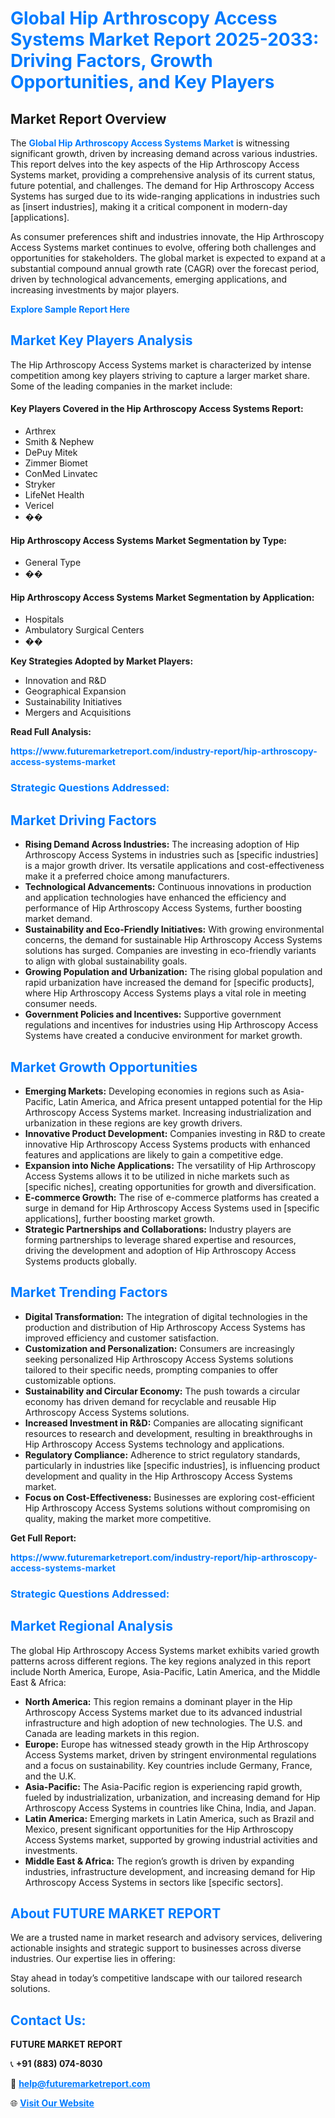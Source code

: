 <h1 style="color: #007BFF;">Global Hip Arthroscopy Access Systems Market Report 2025-2033: Driving Factors, Growth Opportunities, and Key Players</h1>

<section id="overview">
<h2>Market Report Overview</h2>
<p>The <a href="https://www.futuremarketreport.com/industry-report/hip-arthroscopy-access-systems-market" style="color: #007BFF; text-decoration: none;"><strong>Global Hip Arthroscopy Access Systems Market</strong></a> is witnessing significant growth, driven by increasing demand across various industries. This report delves into the key aspects of the Hip Arthroscopy Access Systems market, providing a comprehensive analysis of its current status, future potential, and challenges. The demand for Hip Arthroscopy Access Systems has surged due to its wide-ranging applications in industries such as [insert industries], making it a critical component in modern-day [applications].</p>
<p>As consumer preferences shift and industries innovate, the Hip Arthroscopy Access Systems market continues to evolve, offering both challenges and opportunities for stakeholders. The global market is expected to expand at a substantial compound annual growth rate (CAGR) over the forecast period, driven by technological advancements, emerging applications, and increasing investments by major players.</p>
</section>

<section id="overview">
<p><a href="https://www.futuremarketreport.com/request-sample/reportId=116865" style="color: #007BFF; text-decoration: none;"><strong>Explore Sample Report Here</strong></a></p>
</section>

<section id="key-players">
<h2 style="color: #007BFF;">Market Key Players Analysis</h2>
<p>The Hip Arthroscopy Access Systems market is characterized by intense competition among key players striving to capture a larger market share. Some of the leading companies in the market include:</p>
<h4>Key Players Covered in the Hip Arthroscopy Access Systems Report:</h4>
<ul><li>Arthrex</li><li>Smith &amp; Nephew</li><li>DePuy Mitek</li><li>Zimmer Biomet</li><li>ConMed Linvatec</li><li>Stryker</li><li>LifeNet Health</li><li>Vericel</li><li>��</li></ul>
<h4>Hip Arthroscopy Access Systems Market Segmentation by Type:</h4>
<ul><li>General Type</li><li>��</li></ul>

<h4>Hip Arthroscopy Access Systems Market Segmentation by Application:</h4>
<ul><li>Hospitals</li><li>Ambulatory Surgical Centers</li><li>��</li></ul>
<p><strong>Key Strategies Adopted by Market Players:</strong></p>
<ul>
<li>Innovation and R&D</li>
<li>Geographical Expansion</li>
<li>Sustainability Initiatives</li>
<li>Mergers and Acquisitions</li>
</ul>
</section>

<section>
<p><strong>Read Full Analysis: </strong></p><a href="https://www.futuremarketreport.com/industry-report/hip-arthroscopy-access-systems-market" style="color: #007BFF; text-decoration: none;"><strong>https://www.futuremarketreport.com/industry-report/hip-arthroscopy-access-systems-market</strong></a>
<h3 style="color: #007BFF;">Strategic Questions Addressed:</h3>
</section>

<section id="driving-factors">
<h2 style="color: #007BFF;">Market Driving Factors</h2>
<ul>
<li><strong>Rising Demand Across Industries:</strong> The increasing adoption of Hip Arthroscopy Access Systems in industries such as [specific industries] is a major growth driver. Its versatile applications and cost-effectiveness make it a preferred choice among manufacturers.</li>
<li><strong>Technological Advancements:</strong> Continuous innovations in production and application technologies have enhanced the efficiency and performance of Hip Arthroscopy Access Systems, further boosting market demand.</li>
<li><strong>Sustainability and Eco-Friendly Initiatives:</strong> With growing environmental concerns, the demand for sustainable Hip Arthroscopy Access Systems solutions has surged. Companies are investing in eco-friendly variants to align with global sustainability goals.</li>
<li><strong>Growing Population and Urbanization:</strong> The rising global population and rapid urbanization have increased the demand for [specific products], where Hip Arthroscopy Access Systems plays a vital role in meeting consumer needs.</li>
<li><strong>Government Policies and Incentives:</strong> Supportive government regulations and incentives for industries using Hip Arthroscopy Access Systems have created a conducive environment for market growth.</li>
</ul>
</section>

<section id="growth-opportunities">
<h2 style="color: #007BFF;">Market Growth Opportunities</h2>
<ul>
<li><strong>Emerging Markets:</strong> Developing economies in regions such as Asia-Pacific, Latin America, and Africa present untapped potential for the Hip Arthroscopy Access Systems market. Increasing industrialization and urbanization in these regions are key growth drivers.</li>
<li><strong>Innovative Product Development:</strong> Companies investing in R&D to create innovative Hip Arthroscopy Access Systems products with enhanced features and applications are likely to gain a competitive edge.</li>
<li><strong>Expansion into Niche Applications:</strong> The versatility of Hip Arthroscopy Access Systems allows it to be utilized in niche markets such as [specific niches], creating opportunities for growth and diversification.</li>
<li><strong>E-commerce Growth:</strong> The rise of e-commerce platforms has created a surge in demand for Hip Arthroscopy Access Systems used in [specific applications], further boosting market growth.</li>
<li><strong>Strategic Partnerships and Collaborations:</strong> Industry players are forming partnerships to leverage shared expertise and resources, driving the development and adoption of Hip Arthroscopy Access Systems products globally.</li>
</ul>
</section>

<section id="trending-factors">
<h2 style="color: #007BFF;">Market Trending Factors</h2>
<ul>
<li><strong>Digital Transformation:</strong> The integration of digital technologies in the production and distribution of Hip Arthroscopy Access Systems has improved efficiency and customer satisfaction.</li>
<li><strong>Customization and Personalization:</strong> Consumers are increasingly seeking personalized Hip Arthroscopy Access Systems solutions tailored to their specific needs, prompting companies to offer customizable options.</li>
<li><strong>Sustainability and Circular Economy:</strong> The push towards a circular economy has driven demand for recyclable and reusable Hip Arthroscopy Access Systems solutions.</li>
<li><strong>Increased Investment in R&D:</strong> Companies are allocating significant resources to research and development, resulting in breakthroughs in Hip Arthroscopy Access Systems technology and applications.</li>
<li><strong>Regulatory Compliance:</strong> Adherence to strict regulatory standards, particularly in industries like [specific industries], is influencing product development and quality in the Hip Arthroscopy Access Systems market.</li>
<li><strong>Focus on Cost-Effectiveness:</strong> Businesses are exploring cost-efficient Hip Arthroscopy Access Systems solutions without compromising on quality, making the market more competitive.</li>
</ul>
</section>

<section>
<p><strong>Get Full Report: </strong></p><a href="https://www.futuremarketreport.com/industry-report/hip-arthroscopy-access-systems-market" style="color: #007BFF; text-decoration: none;"><strong>https://www.futuremarketreport.com/industry-report/hip-arthroscopy-access-systems-market</strong></a>
<h3 style="color: #007BFF;">Strategic Questions Addressed:</h3>
</section>


<section id="regional-analysis">
<h2 style="color: #007BFF;">Market Regional Analysis</h2>
<p>The global Hip Arthroscopy Access Systems market exhibits varied growth patterns across different regions. The key regions analyzed in this report include North America, Europe, Asia-Pacific, Latin America, and the Middle East & Africa:</p>
<ul>
<li><strong>North America:</strong> This region remains a dominant player in the Hip Arthroscopy Access Systems market due to its advanced industrial infrastructure and high adoption of new technologies. The U.S. and Canada are leading markets in this region.</li>
<li><strong>Europe:</strong> Europe has witnessed steady growth in the Hip Arthroscopy Access Systems market, driven by stringent environmental regulations and a focus on sustainability. Key countries include Germany, France, and the U.K.</li>
<li><strong>Asia-Pacific:</strong> The Asia-Pacific region is experiencing rapid growth, fueled by industrialization, urbanization, and increasing demand for Hip Arthroscopy Access Systems in countries like China, India, and Japan.</li>
<li><strong>Latin America:</strong> Emerging markets in Latin America, such as Brazil and Mexico, present significant opportunities for the Hip Arthroscopy Access Systems market, supported by growing industrial activities and investments.</li>
<li><strong>Middle East & Africa:</strong> The region’s growth is driven by expanding industries, infrastructure development, and increasing demand for Hip Arthroscopy Access Systems in sectors like [specific sectors].</li>
</ul>
</section>

<footer>
<h2 style="color: #007BFF;">About FUTURE MARKET REPORT</h2>
<p>We are a trusted name in market research and advisory services, delivering actionable insights and strategic support to businesses across diverse industries. Our expertise lies in offering:</p>

<p>Stay ahead in today’s competitive landscape with our tailored research solutions.</p>

<h2 style="color: #007BFF;">Contact Us:</h2>
<p><strong>FUTURE MARKET REPORT</strong></p>
<p>📞 <strong>+91 (883) 074-8030</strong></p>
<p>📧 <strong><a href="mailto:help@futuremarketreport.com" style="color: #007BFF;">help@futuremarketreport.com</a></strong></p>
<p>🌐 <strong><a href="https://www.futuremarketreport.com/" style="color: #007BFF;">Visit Our Website</a></strong></p>
</footer>